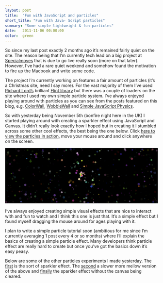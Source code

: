 ```yaml
---
layout: post
title:  "Fun with JavaScript and particles"
short_title: "Fun with Java- Script particles"
summary: "Some simple lightweight & fun particles"
date:   2011-11-06 00:00:00
color:  green
---
```


So since my last post exactly 2 months ago it’s remained fairly quiet on the site. The reason being that I’m currently tech lead on a big project at [Specialmoves](http://specialmoves.com/) that is due to go live really soon (more on that later). However, I’ve had a rare quiet weekend and somehow found the motivation to fire up the Macbook and write some code.

The project I’m currently working on features a fair amount of particles (it’s a Christmas site, need I say more). For the vast majority of them I’ve used [Richard Lord’s](http://www.richardlord.net/blog) brilliant [Flint library](http://flintparticles.org/) but there was a couple of loaders on the site where I used my own simple particle system. I’ve always enjoyed playing around with particles as you can see from the posts featured on this blog, e.g. [ColorWall](http://minimalmonkey.com/colorwall/), [WobbleWall](http://minimalmonkey.com/wobblewall/) and [Simple JavaScript Physics](http://minimalmonkey.com/simple-javascript-physics/).

So with yesterday being November 5th (bonfire night here in the UK) I started playing around with creating a sparkler effect using JavaScript and Canvas. It didn’t really look exactly how I hoped but in creating it I stumbled across some other cool effects, the best being the one below. Click [here to view the particles in action](http://www.flashmonkey.co.uk/lab/js-particles/bouncy-dir/), move your mouse around and click anywhere on the screen.

[![Screenshot of particles](/images/fun-with-javascript-and-particles/particles.png)](http://www.flashmonkey.co.uk/lab/js-particles/bouncy-dir/)

I’ve always enjoyed creating simple visual effects that are nice to interact with and fun to watch and I think this one is just that. It’s a simple effect but I found myself dragging the mouse around for ages playing with it.

I plan to write a simple particle tutorial soon (ambitious for me since I’m currently averaging 1 post every 4 or so months) where I’ll explain the basics of creating a simple particle effect. Many developers think particle effect are really hard to create but once you’ve got the basics down it’s easy peasy.

Below are some of the other particles experiments I made yesterday. The [first](http://www.flashmonkey.co.uk/lab/js-particles/sparkle/) is the sort of sparkler effect. The [second](http://www.flashmonkey.co.uk/lab/js-particles/floaty/) a slower more mellow version of the above and [finally](http://www.flashmonkey.co.uk/lab/js-particles/streams/) the sparkler effect without the canvas being cleared.
